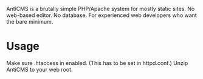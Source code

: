AntiCMS is a brutally simple PHP/Apache system for mostly static sites. No web-based editor. No database. For experienced web developers who want the bare minimum.

Usage
=====

Make sure .htaccess in enabled. (This has to be set in httpd.conf.) Unzip AntiCMS to your web root.